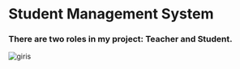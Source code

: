 
# Student Management System
### There are two roles in my project: Teacher and Student.
![giris](https://github.com/user-attachments/assets/0d299044-3b39-4b93-9f50-2ec7fd95ce6f)
